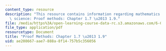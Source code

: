 ```yaml
---
content_type: resource
description: "This resource contains information regarding mathematics for computer\
  \ science: Proof methods: Chapter 1.7 \u2013 1.9."
file: /media/https%3A/open-learning-course-data-rc.s3.amazonaws.com/6-042j-mathematics-for-computer-science-spring-2015/ae208667aae7888a8f14757b5c356056_MIT6_042JS15_Session2.pdf
file_type: application/pdf
resourcetype: Document
title: "Proof Methods: Chapter 1.7 \u2013 1.9"
uid: ae208667-aae7-888a-8f14-757b5c356056
---
```

